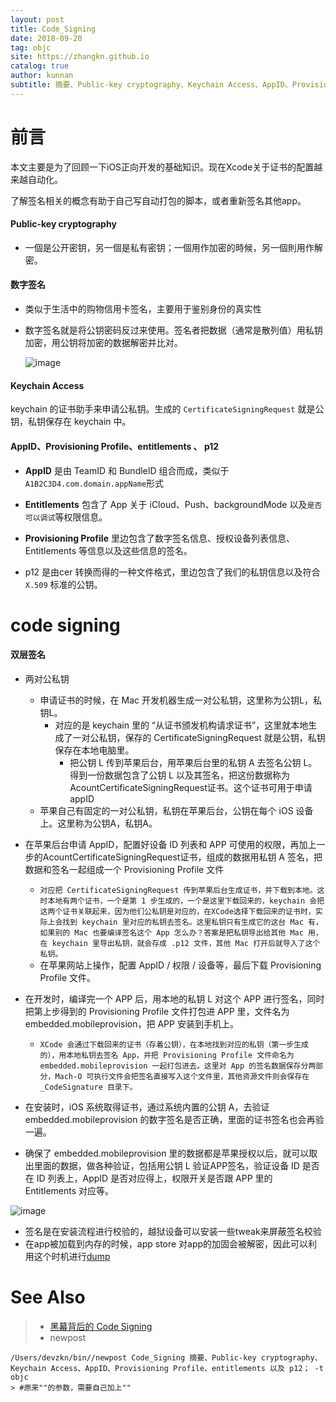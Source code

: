 ```yaml
---
layout: post
title: Code_Signing
date: 2018-09-20
tag: objc
site: https://zhangkn.github.io
catalog: true
author: kunnan
subtitle: 摘要、Public-key cryptography、Keychain Access、AppID、Provisioning Profile、entitlements 以及 p12；
---
```




# 前言

本文主要是为了回顾一下iOS正向开发的基础知识。现在Xcode关于证书的配置越来越自动化。

了解签名相关的概念有助于自己写自动打包的脚本，或者重新签名其他app。





#### Public-key cryptography



* 一個是公开密钥，另一個是私有密钥；一個用作加密的時候，另一個則用作解密。





#### 数字签名

* 类似于生活中的购物信用卡签名，主要用于鉴别身份的真实性

* 数字签名就是将公钥密码反过来使用。签名者把数据（通常是散列值）用私钥加密，用公钥将加密的数据解密并比对。

  ![image](https://ws2.sinaimg.cn/large/af39b376gy1fvg2i6fxgxj20hf0i2jtk.jpg)



#### Keychain Access



keychain 的证书助手来申请公私钥。生成的 `CertificateSigningRequest` 就是公钥，私钥保存在 keychain 中。

#### AppID、Provisioning Profile、entitlements 、 p12



* **AppID** 是由 TeamID 和 BundleID 组合而成，类似于 `A1B2C3D4.com.domain.appName`形式
* **Entitlements** 包含了 App 关于 iCloud、Push、backgroundMode 以及`是否可以调试`等权限信息。



* **Provisioning Profile** 里边包含了数字签名信息、授权设备列表信息、Entitlements 等信息以及这些信息的签名。
* p12   是由cer 转换而得的一种文件格式，里边包含了我们的私钥信息以及符合 `X.509` 标准的公钥。

#  code signing

#### 双层签名

- 两对公私钥

  * 申请证书的时候，在 Mac 开发机器生成一对公私钥，这里称为公钥L，私钥L。
    * 对应的是 keychain 里的 “从证书颁发机构请求证书”，这里就本地生成了一对公私钥，保存的 CertificateSigningRequest 就是公钥，私钥保存在本地电脑里。
      * 把公钥 L 传到苹果后台，用苹果后台里的私钥 A 去签名公钥 L。得到一份数据包含了公钥 L 以及其签名，把这份数据称为AcountCertificateSigningRequest证书。这个证书可用于申请appID
  * 苹果自己有固定的一对公私钥，私钥在苹果后台，公钥在每个 iOS 设备上。这里称为公钥A，私钥A。

- 在苹果后台申请 AppID，配置好设备 ID 列表和 APP 可使用的权限，再加上一步的AcountCertificateSigningRequest证书，组成的数据用私钥 A 签名，把数据和签名一起组成一个 Provisioning Profile 文件

  * `对应把 CertificateSigningRequest 传到苹果后台生成证书，并下载到本地。这时本地有两个证书，一个是第 1 步生成的，一个是这里下载回来的，keychain 会把这两个证书关联起来，因为他们公私钥是对应的，在XCode选择下载回来的证书时，实际上会找到 keychain 里对应的私钥去签名。这里私钥只有生成它的这台 Mac 有，如果别的 Mac 也要编译签名这个 App 怎么办？答案是把私钥导出给其他 Mac 用，在 keychain 里导出私钥，就会存成 .p12 文件，其他 Mac 打开后就导入了这个私钥。`
  * 在苹果网站上操作，配置 AppID / 权限 / 设备等，最后下载 Provisioning Profile 文件。

- 在开发时，编译完一个 APP 后，用本地的私钥 L 对这个 APP 进行签名，同时把第上步得到的 Provisioning Profile 文件打包进 APP 里，文件名为 embedded.mobileprovision，把 APP 安装到手机上。

  * `XCode 会通过下载回来的证书（存着公钥），在本地找到对应的私钥（第一步生成的），用本地私钥去签名 App，并把 Provisioning Profile 文件命名为 embedded.mobileprovision 一起打包进去。这里对 App 的签名数据保存分两部分，Mach-O 可执行文件会把签名直接写入这个文件里，其他资源文件则会保存在 _CodeSignature 目录下。`

- 在安装时，iOS 系统取得证书，通过系统内置的公钥 A，去验证 embedded.mobileprovision 的数字签名是否正确，里面的证书签名也会再验一遍。

- 确保了 embedded.mobileprovision 里的数据都是苹果授权以后，就可以取出里面的数据，做各种验证，包括用公钥 L 验证APP签名，验证设备 ID 是否在 ID 列表上，AppID 是否对应得上，权限开关是否跟 APP 里的 Entitlements 对应等。

![image](https://ws2.sinaimg.cn/large/af39b376gy1fvg32y7lkej20hn0b7jsr.jpg)

* 签名是在安装流程进行校验的，越狱设备可以安装一些tweak来屏蔽签名校验
* 在app被加载到内存的时候，app store 对app的加固会被解密，因此可以利用这个时机进行[dump](https://github.com/AloneMonkey/frida-ios-dump)



# See Also 

>* [黑幕背后的 Code Signing](https://mp.weixin.qq.com/s?__biz=MzI5NjAwNjg1Nw==&mid=2457137240&idx=1&sn=6bcb062dcc29ecf2473d46387969d7a1&scene=19#wechat_redirect)
>* newpost 
>
```
/Users/devzkn/bin//newpost Code_Signing 摘要、Public-key cryptography、Keychain Access、AppID、Provisioning Profile、entitlements 以及 p12； -t objc
> #原来""的参数，需要自己加上""
```

